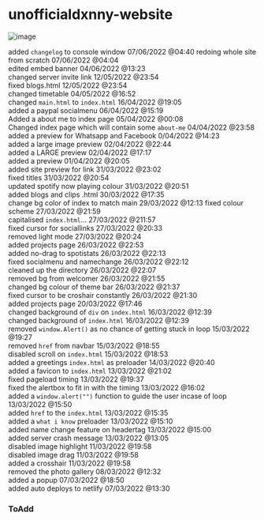 # unofficialdxnny-website

![image](https://user-images.githubusercontent.com/82535503/172290342-43143bd2-8969-4a9b-a4c9-89015eab771a.png)

  added `changelog` to console window 07/06/2022 @04:40
  redoing whole site from scratch 07/06/2022 @04:04 <br>
  edited embed banner 04/06/2022 @13:23<br>
  changed server invite link 12/05/2022 @23:54<br>
  fixed blogs.html 12/05/2022 @23:54<br>
  changed timetable 04/05/2022 @16:52 <br>
  changed `main.html` to `index.html` 16/04/2022 @19:05 <br>
  added a paypal socialmenu 06/04/2022 @15:19 <br>
  Added a about me to index page 05/04/2022 @00:08 <br>
  Changed index page which will contain some `about-me` 04/04/2022 @23:58 <br>
  added a preview for Whatsapp and Facebook 0/04/2022 @14:23 <br>
  added a large image preview 02/04/2022 @22:44 <br>
  added a LARGE preview 02/04/2022 @17:17 <br>
  added a preview 01/04/2022 @20:05 <br>
  added site preview for link 31/03/2022 @23:02 <br>
  fixed titles 31/03/2022 @20:54 <br>
  updated spotify now playing colour 31/03/2022 @20:51 <br>
  added blogs and clips .html 30/03/2022 @17:35 <br>
  change bg color of index to match main 29/03/2022 @12:13
  fixed colour scheme 27/03/2022 @21:59 <br>
  capitalised `index.html`... 27/03/2022 @211:57 <br>
  fixed cursor for sociallinks 27/03/2022 @20:33 <br>
  removed light mode 27/03/2022 @20:24 <br>
  added projects page 26/03/2022 @22:53 <br>
  added no-drag to spotistats 26/03/2022 @22:13 <br>
  fixed socialmenu and namechange 26/03/2022 @22:12 <br>
  cleaned up the directory 26/03/2022 @22:07 <br>
  removed bg from welcomer 26/03/2022 @21:55 <br>
  changed bg colour of theme bar 26/03/2022 @21:37 </br>
  fixed cursor to be croshair constantly 26/03/2022 @21:30 <br>
  added projects page 20/03/2022 @17:46 <br> 
  changed background of `div` on `index.html` 16/03/2022 @12:39 <br>
  changed background of `index.html` 16/03/2022 @12:39 <br>
  removed `window.Alert()` as no chance of getting stuck in loop 15/03/2022 @19:27 <br>
  removed `href` from navbar 15/03/2022 @18:55 <br>
  disabled scroll on `index.html` 15/03/2022 @18:53 <br>
  added a greetings `index.html` as preloader 14/03/2022 @20:40 <br>
  added a favicon to `index.html` 13/03/2022 @21:02 <br>
  fixed pageload timing 13/03/2022 @19:37 <br>
  fixed the alertbox to fit in with the timing 13/03/2022 @16:02 <br>
  added a `window.alert("")` function to guide the user incase of loop 13/03/2022 @15:50 <br>
  added `href` to the `index.html` 13/03/2022 @15:35 <br>
  added a `what i know` preloader 13/03/2022 @15:10 <br>
  added name change feature on headertag 13/03/2022 @15:00 <br>
  added server crash message 13/03/2022 @13:05 <br>
  disabled image highlight 11/03/2022 @19:58 <br>
  disabled image drag 11/03/2022 @19:58 <br>
  added a crosshair 11/03/2022 @19:58 <br>
  removed the photo gallery 08/03/2022 @12:32 <br>
  added a popup 07/03/2022 @18:50 <br>
  added auto deploys to netlify 07/03/2022 @13:30



### ToAdd


